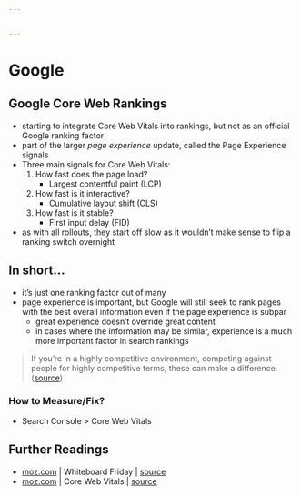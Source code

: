 ```yaml
---


---
```


<h1 id="google">Google</h1>
<h2 id="google-core-web-rankings">Google Core Web Rankings</h2>
<ul>
<li>starting to integrate Core Web Vitals into rankings, but not as an official Google ranking factor</li>
<li>part of the larger <em>page experience</em> update, called the Page Experience signals</li>
<li>Three main signals for Core Web Vitals:
<ol>
<li>How fast does the page load?
<ul>
<li>Largest contentful paint (LCP)</li>
</ul>
</li>
<li>How fast is it interactive?
<ul>
<li>Cumulative layout shift (CLS)</li>
</ul>
</li>
<li>How fast is it stable?
<ul>
<li>First input delay (FID)</li>
</ul>
</li>
</ol>
</li>
<li>as with all rollouts, they start off slow as it wouldn’t make sense to flip a ranking switch overnight</li>
</ul>
<h2 id="in-short...">In short…</h2>
<ul>
<li>it’s just one ranking factor out of many</li>
<li>page experience is important, but Google will still seek to rank pages with the best overall information even if the page experience is subpar
<ul>
<li>great experience doesn’t override great content</li>
<li>in cases where the information may be similar, experience is a much more important factor in search rankings</li>
</ul>
</li>
</ul>
<blockquote>
<p>If you’re in a highly competitive environment, competing against people for highly competitive terms, these can make a difference. (<a href="https://moz.com/blog/core-web-vitals">source</a>)</p>
</blockquote>
<h3 id="how-to-measurefix">How to Measure/Fix?</h3>
<ul>
<li>Search Console &gt; Core Web Vitals</li>
</ul>
<h2 id="further-readings">Further Readings</h2>
<ul>
<li><a href="http://moz.com">moz.com</a> | Whiteboard Friday | <a href="https://d2v4zi8pl64nxt.cloudfront.net/web-core-vitals/5f0f7436297796.10227578.png">source</a></li>
<li><a href="http://moz.com">moz.com</a> | Core Web Vitals | <a href="https://moz.com/blog/core-web-vitals">source</a></li>
</ul>

